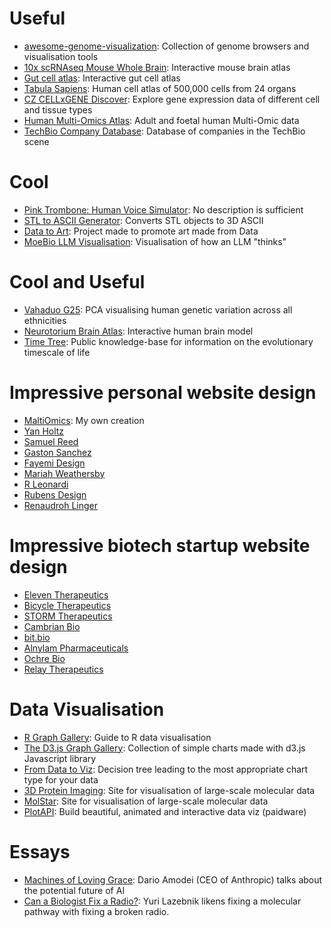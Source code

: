 # Useful
- [awesome-genome-visualization](https://cmdcolin.github.io/awesome-genome-visualization/?latest=true): Collection of genome browsers and visualisation tools
- [10x scRNAseq Mouse Whole Brain](https://knowledge.brain-map.org/abcatlas): Interactive mouse brain atlas
- [Gut cell atlas](https://www.gutcellatlas.org/spacetime/full/): Interactive gut cell atlas
- [Tabula Sapiens](https://cellxgene.cziscience.com/e/53d208b0-2cfd-4366-9866-c3c6114081bc.cxg/): Human cell atlas of 500,000 cells from 24 organs
- [CZ CELLxGENE Discover](https://cellxgene.cziscience.com/): Explore gene expression data of different cell and tissue types
- [Human Multi-Omics Atlas](https://www.singlecellatlas.org/sca-atlas): Adult and foetal human Multi-Omic data
- [TechBio Company Database](https://harrisbio.notion.site/TechBio-Company-Database-f00bce7d909247b0aa6d7a908a24e869): Database of companies in the TechBio scene

# Cool
- [Pink Trombone: Human Voice Simulator](https://dood.al/pinktrombone/): No description is sufficient
- [STL to ASCII Generator](https://andrewsink.github.io/STL-to-ASCII-Generator/): Converts STL objects to 3D ASCII
- [Data to Art](https://www.data-to-art.com/): Project made to promote art made from Data
- [MoeBio LLM Visualisation](https://moebio.com/mind/): Visualisation of how an LLM "thinks"

# Cool and Useful
- [Vahaduo G25](https://vahaduo.github.io/3d/g25/): PCA visualising human genetic variation across all ethnicities
- [Neurotorium Brain Atlas](https://neurotorium.org/tool/brain-atlas/): Interactive human brain model
- [Time Tree](https://timetree.org/): Public knowledge-base for information on the evolutionary timescale of life

# Impressive personal website design
- [MaltiOmics](https://maltiomics.com/): My own creation
- [Yan Holtz](https://www.yan-holtz.com/)
- [Samuel Reed](https://www.strml.net/)
- [Gaston Sanchez](https://www.gastonsanchez.com/)
- [Fayemi Design](https://www.fayemi.design/)
- [Mariah Weathersby](http://play.mariahweathersby.com/)
- [R Leonardi](http://www.rleonardi.com/)
- [Rubens Design](https://www.rubens.design/)
- [Renaudroh Linger](https://renaudrohlinger.com/)

# Impressive biotech startup website design
- [Eleven Therapeutics](https://eleventx.com/)
- [Bicycle Therapeutics](https://www.bicycletherapeutics.com/)
- [STORM Therapeutics](https://www.stormtherapeutics.com/)
- [Cambrian Bio](https://www.cambrianbio.com/)
- [bit.bio](https://www.bit.bio/)
- [Alnylam Pharmaceuticals](https://www.alnylam.com/)
- [Ochre Bio](https://www.ochre-bio.com/)
- [Relay Therapeutics](https://relaytx.com/)

# Data Visualisation
- [R Graph Gallery](https://r-graph-gallery.com/): Guide to R data visualisation
- [The D3.js Graph Gallery](https://d3-graph-gallery.com/): Collection of simple charts made with d3.js Javascript library
- [From Data to Viz](https://www.data-to-viz.com/): Decision tree leading to the most appropriate chart type for your data
- [3D Protein Imaging](https://3dproteinimaging.com/): Site for visualisation of large-scale molecular data
- [MolStar](https://molstar.org/): Site for visualisation of large-scale molecular data
- [PlotAPI](https://plotapi.com/): Build beautiful, animated and interactive data viz (paidware)

# Essays
- [Machines of Loving Grace](https://darioamodei.com/machines-of-loving-grace): Dario Amodei (CEO of Anthropic) talks about the potential future of AI
- [Can a Biologist Fix a Radio?](https://www.cell.com/cancer-cell/fulltext/S1535-6108%2802%2900133-2): Yuri Lazebnik likens fixing a molecular pathway with fixing a broken radio.

